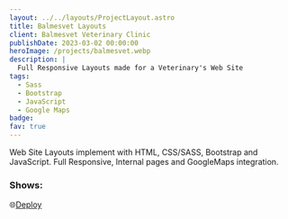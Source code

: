 ```yaml
---
layout: ../../layouts/ProjectLayout.astro
title: Balmesvet Layouts
client: Balmesvet Veterinary Clinic
publishDate: 2023-03-02 00:00:00
heroImage: /projects/balmesvet.webp
description: |
  Full Responsive Layouts made for a Veterinary's Web Site
tags:
  - Sass
  - Bootstrap
  - JavaScript
  - Google Maps
badge: 
fav: true
---
```


Web Site Layouts implement with HTML, CSS/SASS, Bootstrap and JavaScript. Full Responsive, Internal pages and GoogleMaps integration.

### Shows:

🌐<a href="https://landing-balmesvet-fgbyte.vercel.app" target="_blank">Deploy</a>